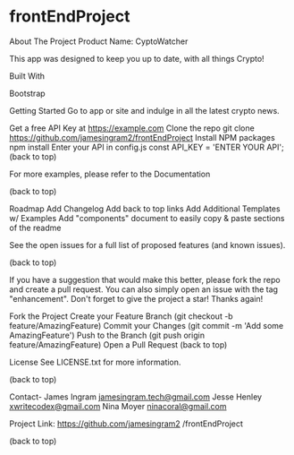 # frontEndProject
About The Project
Product Name: CyptoWatcher

This app was designed to keep you up to date, with all things Crypto!





Built With

Bootstrap


Getting Started
Go to app or site and indulge in all the latest crypto news.





Get a free API Key at https://example.com
Clone the repo
git clone https://github.com/jamesingram2/frontEndProject
Install NPM packages
npm install
Enter your API in config.js
const API_KEY = 'ENTER YOUR API';
(back to top)



For more examples, please refer to the Documentation

(back to top)

Roadmap
 Add Changelog
 Add back to top links
 Add Additional Templates w/ Examples
 Add "components" document to easily copy & paste sections of the readme

See the open issues for a full list of proposed features (and known issues).

(back to top)



If you have a suggestion that would make this better, please fork the repo and create a pull request. You can also simply open an issue with the tag "enhancement". Don't forget to give the project a star! Thanks again!

Fork the Project
Create your Feature Branch (git checkout -b feature/AmazingFeature)
Commit your Changes (git commit -m 'Add some AmazingFeature')
Push to the Branch (git push origin feature/AmazingFeature)
Open a Pull Request
(back to top)

License
See LICENSE.txt for more information.

(back to top)

Contact- James Ingram jamesingram.tech@gmail.com
Jesse Henley xwritecodex@gmail.com
Nina Moyer  ninacoral@gmail.com

Project Link: https://github.com/jamesingram2
/frontEndProject


(back to top)
